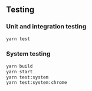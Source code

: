 ## Testing

### Unit and integration testing

```bash
yarn test
```

### System testing
```bash
yarn build
yarn start
yarn test:system
yarn test:system:chrome
```
